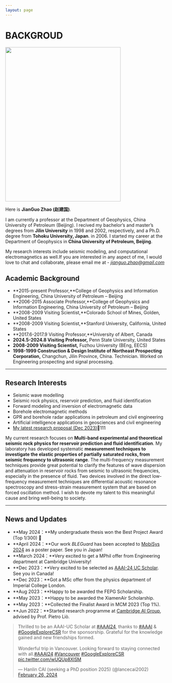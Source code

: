 ```yaml
---
layout: page
---
```


# BACKGROUD

<img src="https://img.picui.cn/free/2024/06/25/667ad3a2d38ce.jpg" class="floatpic" width="360" height="480">

Here is **JianGuo Zhao (赵建国)**.

I am currently a professor at the Department of Geophysics, China University of Petroleum (Beijing). I recived my bachelor’s and master’s degrees from **Jilin University** in 1998 and 2002, respectively, and a Ph.D. degree from **Tohoku University, Japan**. in 2006. I started my career at the Department of Geophysics in **China University of Petroleum, Beijing**. 

My research interests include seismic modeling, and computational electromagnetics as well.If you are interested in any aspect of me, I would love to chat and collaborate, please email me at - *jianguo.zhao@gmail.com*

## Academic Background

- **2015-present Professor,**College of Geophysics and Information Engineering, China University of Petroleum – Beijing
- **2006-2015	Associate Professor,**College of Geophysics and Information Engineering, China University of Petroleum – Beijing
- **2008-2009	Visiting Scientist,**Colorado School of Mines, Golden, United States
- **2008-2009	Visiting Scientist,**Stanford University, California, United States
- **2017.6-2017.9 Visiting Professor,**University of Albert, Canada
- **2024.5-2024.8 Visiting Professor,** Penn State University, United States
- **2008-2009	Visiting Scientist,** Fuzhou University (BEng, EECS)
- **1998-1999 Construction & Design Institute of Northeast Prospecting Corporation,** Changchun, Jilin Province, China. Technician. Worked on Engineering prospecting and signal processing.

---

## Research Interests

- Seismic wave modelling
- Seismic rock physics, reservoir prediction, and fluid identification
- Forward modeling and inversion of electromagnetic data
- Borehole electromagnetic methods
- GPR and borehole radar applications in petroleum and civil engineering
- Artificial intelligence applications in geosciences and civil engineering
- [My latest research proposal (Dec 2023)](https://caihanlin.com/file/proposal-2023.pdf)🔗111

My current research focuses on **Multi-band experimental and theoretical seismic rock physics for reservoir prediction and fluid identification**. My laboratory has developed systematic **measurement techniques to investigate the elastic properties of partially saturated rocks, from seismic frequency to ultrasonic range**. The multi-frequency measurement techniques provide great potential to clarify the features of wave dispersion and attenuation in reservoir rocks from seismic to ultrasonic frequencies, especially in the presence of fluid. Two devices involved in the direct low-frequency measurement techniques are differential acoustic resonance spectroscopy and stress-strain measurement system that are based on forced oscillation method. I wish to devote my talent to this meaningful cause and bring well-being to society.

---

## News and Updates

- **May 2024：**My undergraduate thesis won the Best Project Award (Top 1/300) 🎉
- **April 2024：**Our work *BLEGuard* has been accepted to [MobiSys 2024](https://www.sigmobile.org/mobisys/2024/) as a poster paper. See you in Japan!
- **March 2024：**Very excited to get a MPhil offer from Engineering department at Cambridge University!
- **Dec 2023：**Very excited to be selected as [AAAI-24 UC Scholar](https://aaai.org/aaai-conference/undergraduate-consortium-program/). See you in Canada!
- **Dec 2023：**Got a MSc offer from the physics department of Imperial College London.
- **Aug 2023：**Happy to be awarded the FEPG Scholarship.
- **May 2023：**Happy to be awarded the XiamenAir Scholarship.
- **May 2023：**Collected the Finalist Award in MCM 2023 (Top 1%).
- **Jun 2022：**Started research programme at [Cambridge AI Group](https://www.cl.cam.ac.uk/research/ai/), advised by Prof. Pietro Liò.

<blockquote class="twitter-tweet"><p lang="en" dir="ltr">Thrilled to be an AAAI-UC Scholar at <a href="https://twitter.com/hashtag/AAAI24?src=hash&amp;ref_src=twsrc%5Etfw">#AAAI24</a>, thanks to <a href="https://twitter.com/hashtag/AAAI?src=hash&amp;ref_src=twsrc%5Etfw">#AAAI</a> &amp; <a href="https://twitter.com/hashtag/GoogleExploreCSR?src=hash&amp;ref_src=twsrc%5Etfw">#GoogleExploreCSR</a> for the sponsorship. Grateful for the knowledge gained and new friendships formed.<br><br>Wonderful trip in Vancouver. Looking forward to staying connected with all.<a href="https://twitter.com/hashtag/AAAI24?src=hash&amp;ref_src=twsrc%5Etfw">#AAAI24</a> <a href="https://twitter.com/hashtag/Vancouver?src=hash&amp;ref_src=twsrc%5Etfw">#Vancouver</a> <a href="https://twitter.com/hashtag/GoogleExploreCSR?src=hash&amp;ref_src=twsrc%5Etfw">#GoogleExploreCSR</a> <a href="https://t.co/wUQUp8XlSM">pic.twitter.com/wUQUp8XlSM</a></p>&mdash; Hanlin CAI (seeking a PhD position 2025) (@lancecai2002) <a href="https://twitter.com/lancecai2002/status/1762210025173344260?ref_src=twsrc%5Etfw">February 26, 2024</a></blockquote> <script async src="https://platform.twitter.com/widgets.js" charset="utf-8"></script>

